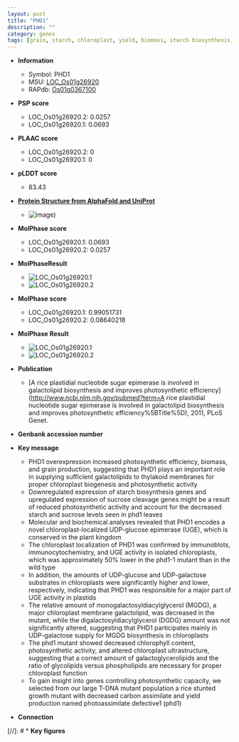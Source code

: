 ```yaml
---
layout: post
title: "PHD1"
description: ""
category: genes
tags: [grain, starch, chloroplast, yield, biomass, starch biosynthesis, growth]
---
```


* **Information**  
    + Symbol: PHD1  
    + MSU: [LOC_Os01g26920](http://rice.plantbiology.msu.edu/cgi-bin/ORF_infopage.cgi?orf=LOC_Os01g26920)  
    + RAPdb: [Os01g0367100](http://rapdb.dna.affrc.go.jp/viewer/gbrowse_details/irgsp1?name=Os01g0367100)  

* **PSP score**  
    + LOC_Os01g26920.2: 0.0257 
    + LOC_Os01g26920.1: 0.0693 

* **PLAAC score**  
    + LOC_Os01g26920.2: 0 
    + LOC_Os01g26920.1: 0 

* **pLDDT score**
    + 83.43

* **[Protein Structure from AlphaFold and UniProt](https://www.uniprot.org/uniprotkb/Q5JJM6/entry#structure)**
    + ![image](https://ricepsp.github.io/images/Q5/AF-Q5JJM6-F1.png))

* **MolPhase score**
    + LOC_Os01g26920.1: 0.0693
    + LOC_Os01g26920.2: 0.0257

* **MolPhaseResult**
    + ![LOC_Os01g26920.1](https://ricepsp.github.io/pictures/LOC_Os01g/LOC_Os01g26920.1.png)
    + ![LOC_Os01g26920.2](https://ricepsp.github.io/pictures/LOC_Os01g/LOC_Os01g26920.2.png)

* **MolPhase score**
    + LOC_Os01g26920.1: 0.99051731
    + LOC_Os01g26920.2: 0.08640218

* **MolPhase Result**
    + ![LOC_Os01g26920.1](https://304243504.github.io/Pictures/LOC_Os01g/LOC_Os01g26920.1.png)
    + ![LOC_Os01g26920.2](https://304243504.github.io/Pictures/LOC_Os01g/LOC_Os01g26920.2.png)

* **Publication**  
    + [A rice plastidial nucleotide sugar epimerase is involved in galactolipid biosynthesis and improves photosynthetic efficiency](http://www.ncbi.nlm.nih.gov/pubmed?term=A rice plastidial nucleotide sugar epimerase is involved in galactolipid biosynthesis and improves photosynthetic efficiency%5BTitle%5D), 2011, PLoS Genet.

* **Genbank accession number**  

* **Key message**  
    + PHD1 overexpression increased photosynthetic efficiency, biomass, and grain production, suggesting that PHD1 plays an important role in supplying sufficient galactolipids to thylakoid membranes for proper chloroplast biogenesis and photosynthetic activity
    + Downregulated expression of starch biosynthesis genes and upregulated expression of sucrose cleavage genes might be a result of reduced photosynthetic activity and account for the decreased starch and sucrose levels seen in phd1 leaves
    + Molecular and biochemical analyses revealed that PHD1 encodes a novel chloroplast-localized UDP-glucose epimerase (UGE), which is conserved in the plant kingdom
    + The chloroplast localization of PHD1 was confirmed by immunoblots, immunocytochemistry, and UGE activity in isolated chloroplasts, which was approximately 50% lower in the phd1-1 mutant than in the wild type
    + In addition, the amounts of UDP-glucose and UDP-galactose substrates in chloroplasts were significantly higher and lower, respectively, indicating that PHD1 was responsible for a major part of UGE activity in plastids
    + The relative amount of monogalactosyldiacylglycerol (MGDG), a major chloroplast membrane galactolipid, was decreased in the mutant, while the digalactosyldiacylglycerol (DGDG) amount was not significantly altered, suggesting that PHD1 participates mainly in UDP-galactose supply for MGDG biosynthesis in chloroplasts
    + The phd1 mutant showed decreased chlorophyll content, photosynthetic activity, and altered chloroplast ultrastructure, suggesting that a correct amount of galactoglycerolipids and the ratio of glycolipids versus phospholipids are necessary for proper chloroplast function
    + To gain insight into genes controlling photosynthetic capacity, we selected from our large T-DNA mutant population a rice stunted growth mutant with decreased carbon assimilate and yield production named photoassimilate defective1 (phd1)

* **Connection**  

[//]: # * **Key figures**  


